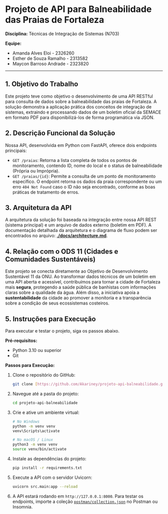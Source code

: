 # Projeto de API para Balneabilidade das Praias de Fortaleza

**Disciplina:** Técnicas de Integração de Sistemas (N703)

**Equipe:**
* Amanda Alves Eloi - 2326260
* Esther de Souza Ramalho - 2313582
* Maycon Barroso Andrade - 2323820

---

## 1. Objetivo do Trabalho

Este projeto teve como objetivo o desenvolvimento de uma API RESTful para consulta de dados sobre a balneabilidade das praias de Fortaleza. A solução demonstra a aplicação prática dos conceitos de integração de sistemas, extraindo e processando dados de um boletim oficial da SEMACE em formato PDF para disponibilizá-los de forma programática via JSON.

## 2. Descrição Funcional da Solução

Nossa API, desenvolvida em Python com FastAPI, oferece dois endpoints principais:

* `GET /praias`: Retorna a lista completa de todos os pontos de monitoramento, contendo ID, nome do local e o status de balneabilidade (Própria ou Imprópria).
* `GET /praias/{id}`: Permite a consulta de um ponto de monitoramento específico. O endpoint retorna os dados da praia correspondente ou um erro `404 Not Found` caso o ID não seja encontrado, conforme as boas práticas de tratamento de erros.

## 3. Arquitetura da API

A arquitetura da solução foi baseada na integração entre nossa API REST (sistema principal) e um arquivo de dados externo (boletim em PDF). A documentação detalhada da arquitetura e o diagrama de fluxo podem ser encontrados no arquivo: **[./docs/architecture.md](./docs/architecture.md)**.

## 4. Relação com o ODS 11 (Cidades e Comunidades Sustentáveis)

Este projeto se conecta diretamente ao Objetivo de Desenvolvimento Sustentável 11 da ONU. Ao transformar dados técnicos de um boletim em uma API aberta e acessível, contribuímos para tornar a cidade de Fortaleza mais **segura**, protegendo a saúde pública de banhistas com informações claras sobre a qualidade da água. Além disso, a iniciativa apoia a **sustentabilidade** da cidade ao promover a monitoria e a transparência sobre a condição de seus ecossistemas costeiros.

## 5. Instruções para Execução

Para executar e testar o projeto, siga os passos abaixo.

**Pré-requisitos:**
* Python 3.10 ou superior
* Git

**Passos para Execução:**
1.  Clone o repositório do GitHub:
    ```bash
    git clone [https://github.com/Akariney/projeto-api-balneabilidade.git](https://github.com/Akariney/projeto-api-balneabilidade.git)
    ```
2.  Navegue até a pasta do projeto:
    ```bash
    cd projeto-api-balneabilidade
    ```
3.  Crie e ative um ambiente virtual:
    ```bash
    # No Windows
    python -m venv venv
    venv\Scripts\activate

    # No macOS / Linux
    python3 -m venv venv
    source venv/bin/activate
    ```
4.  Instale as dependências do projeto:
    ```bash
    pip install -r requirements.txt
    ```
5.  Execute a API com o servidor Uvicorn:
    ```bash
    uvicorn src.main:app --reload
    ```
6.  A API estará rodando em `http://127.0.0.1:8000`. Para testar os endpoints, importe a coleção [`postman/collection.json`](./postman/collection.json) no Postman ou Insomnia.